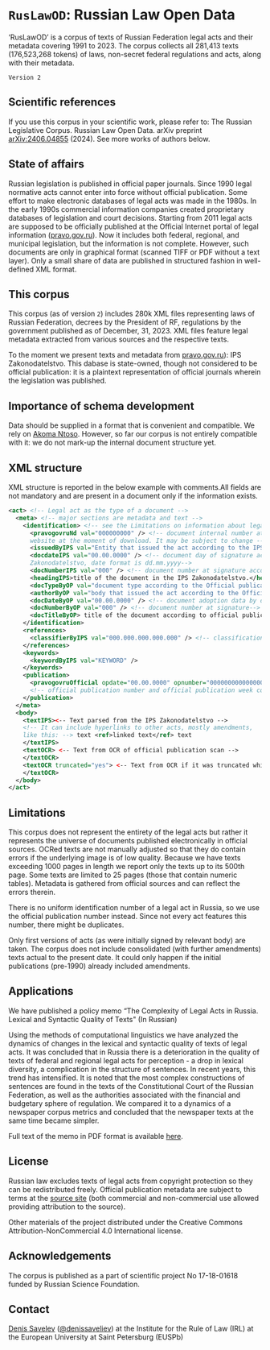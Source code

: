 # `RusLawOD`: Russian Law Open Data
‘RusLawOD’ is a corpus of texts of Russian Federation legal acts and their metadata covering 1991 to 2023. The corpus collects all 281,413 texts (176,523,268 tokens) of laws, non-secret federal regulations and acts, along with their metadata.

`Version 2`

## Scientific references

If you use this corpus in your scientific work, please refer to: The Russian Legislative Corpus. Russian Law Open Data. arXiv preprint [arXiv:2406.04855](https://arxiv.org/abs/2406.04855) (2024). See more works of authors below.

## State of affairs
Russian legislation is published in official paper journals. Since 1990 legal normative acts cannot enter into force without official publication. Some effort to make electronic databases of legal acts was made in the 1980s.  In the early 1990s commercial information companies created proprietary databases of legislation and court decisions. Starting from 2011 legal acts are supposed to be officially published at the Official Internet portal of legal information ([pravo.gov.ru](http://pravo.gov.ru)). Now it includes both federal, regional, and municipal legislation, but the information is not complete. However, such documents are only in graphical format (scanned TIFF or PDF without a text layer). Only a small share of data are published in structured fashion in well-defined XML format.

## This corpus
This corpus (as of version `2`) includes 280k XML files representing laws of Russian Federation, decrees by the President of RF, regulations by the government published as of December, 31, 2023. XML files feature legal metadata extracted from various sources and the respective texts.

To the moment we present texts and metadata from [pravo.gov.ru](http://pravo.gov.ru)): IPS Zakonodatelstvo. This dabase is state-owned, though not considered to be official publication: it is a plaintext representation of official journals wherein the legislation was published. 

## Importance of schema development
Data should be supplied in a format that is convenient and compatible. We rely on [Akoma Ntoso](http://www.akomantoso.org/). However, so far our corpus is not entirely compatible with it: we do not mark-up the internal document structure yet.

## XML structure
XML structure is reported in the below example with comments.All fields are not mandatory and are present in a document only if the information exists.

```xml
<act> <!-- Legal act as the type of a document -->
  <meta> <!-- major sections are metadata and text -->
    <identification> <!-- see the Limitations on information about legal act identification in Russia -->
      <pravogovruNd val="000000000" /> <!-- document internal number at the IPS Zakonodatelstvo 
      website at the moment of download. It may be subject to change -->
      <issuedByIPS val="Entity that issued the act according to the IPS Zakonodatelstvo" />
      <docdateIPS val="00.00.0000" /> <!-- document day of signature according to the IPS 
      Zakonodatelstvo, date format is dd.mm.yyyy-->
      <docNumberIPS val="000" /> <!-- document number at signature according to the IPS Zakonodatelstvo -->
      <headingIPS>title of the document in the IPS Zakonodatelstvo.</headingIPS> 
      <docTypeByOP val="document type according to the Official publication website" /> 
      <authorByOP val="body that issued the act according to the Official publication website" /> 
      <docDateByOP val="00.00.0000" /> <!-- document adoption data by official publication site date format dd.mm.yyyy-->
      <docNumberByOP val="000" /> <!-- document number at signature-->
      <docTitleByOP> title of the document according to official publication site </docTitleByOP> 
    </identification>
    <references>
      <classifierByIPS val="000.000.000.000.000" /> <!-- classification code according to the IPS Zakonodatelstvo -->
    </references>
    <keywords>
      <keywordByIPS val="KEYWORD" /> 
    </keywords>
    <publication>
      <pravogovruOfficial opdate="00.00.0000" opnumber="0000000000000000" opweekcode="0000000000000" /> 
      <!-- official publication number and official publication week code date format dd.mm.yyyy-->
    </publication>
  </meta>
  <body>
    <textIPS><-- Text parsed from the IPS Zakonodatelstvo --> 
    <!-- It can include hyperlinks to other acts, mostly amendments,
    like this: --> text <ref>linked text</ref> text 
    </textIPS>
    <textOCR> <-- Text from OCR of official publication scan -->
    </textOCR> 
    <textOCR truncated="yes"> <-- Text from OCR if it was truncated while OCR -->
    </textOCR> 
  </body>
</act>
```

## Limitations
This corpus does not represent the entirety of the legal acts but rather it represents the universe of documents published electronically in official sources. OCRed texts are not manually adjusted so that they do contain errors if the underlying image is of low quality. Because we have texts exceeding 1000 pages in length we report only the texts up to its 500th page. Some  texts are limited to 25 pages (those that contain numeric tables). Metadata is gathered from official sources and can reflect the errors therein.

There is no uniform identification number of a legal act in Russia, so we use the official publication number instead. Since not every act features this number, there might be duplicates.

Only first versions of acts (as were initially signed by relevant body) are taken. The corpus does not include consolidated (with further amendments) texts actual to the present date. It could only happen if the initial publications (pre-1990) already included amendments.

## Applications
We have published a policy memo “The Complexity of Legal Acts in Russia. Lexical and Syntactic Quality of Texts" (In Russian)

Using the methods of computational linguistics we have analyzed the dynamics of changes in the lexical and syntactic quality of texts of legal acts. It was concluded that in Russia there is a deterioration in the quality of texts of federal and regional legal acts for perception - a drop in lexical diversity, a complication in the structure of sentences. In recent years, this trend has intensified. It is noted that the most complex constructions of sentences are found in the texts of the Constitutional Court of the Russian Federation, as well as the authorities associated with the financial and budgetary sphere of regulation. We compared it to a dynamics of a newspaper corpus metrics and concluded that the newspaper texts at the same time became simpler.
 
Full text of the memo in PDF format is available [here](http://enforce.spb.ru/images/analit_zapiski/memo_readability_2018_web.pdf).

## License
Russian law excludes texts of legal acts from copyright protection so they can be redistributed freely. Official publication metadata are subject to terms at the [source site](http://publication.pravo.gov.ru/od/) (both commercial and non-commercial use allowed providing attribution to the source).

Other materials of the project distributed under the Creative Commons Attribution-NonCommercial 4.0 International license.

## Acknowledgements

The corpus is published as a part of scientific project No 17-18-01618 funded by Russian Science Foundation.

## Contact
[Denis Savelev](http://enforce.spb.ru/about-us/team/6922-savelev-denis-aleksandrovich) ([@denissaveliev](https://github.com/denissaveliev)) at the Institute for the Rule of Law (IRL) at the European University at Saint Petersburg (EUSPb) 

